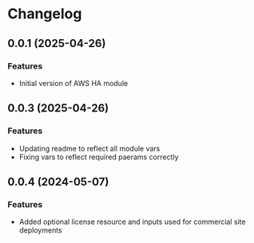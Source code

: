 # Changelog

## 0.0.1 (2025-04-26)

### Features
- Initial version of AWS HA module

## 0.0.3 (2025-04-26)

### Features
- Updating readme to reflect all module vars
- Fixing vars to reflect required paerams correctly

## 0.0.4 (2024-05-07)

### Features
- Added optional license resource and inputs used for commercial site deployments

